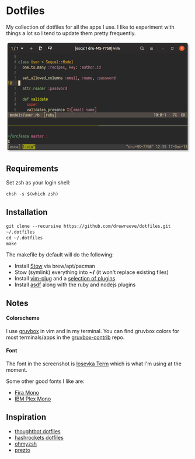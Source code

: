# Dotfiles

My collection of dotfiles for all the apps I use. I like to experiment with
things a lot so I tend to update them pretty frequently.

![screenshot](/screenshot.png?raw=true)

## Requirements

Set zsh as your login shell:

    chsh -s $(which zsh)

## Installation

    git clone --recursive https://github.com/drewreeve/dotfiles.git ~/.dotfiles
    cd ~/.dotfiles
    make

The makefile by default will do the following:

* Install [Stow](https://www.gnu.org/software/stow/) via brew/apt/pacman
* Stow (symlink) everything into **~/** (it won't replace existing files)
* Install [vim-plug](https://github.com/junegunn/vim-plug) and a [selection of plugins](https://github.com/drewreeve/dotfiles/tree/master/vim/.vim/rcplugins)
* Install [asdf](https://github.com/asdf-vm/asdf) along with the ruby and nodejs plugins

## Notes

#### Colorscheme

I use [gruvbox](https://github.com/morhetz/gruvbox) in vim and in my terminal.
You can find gruvbox colors for most terminals/apps in the [gruvbox-contrib](https://github.com/morhetz/gruvbox-contrib) repo.

#### Font
The font in the screenshot is [Iosevka
Term](https://github.com/be5invis/Iosevka) which is what I'm using at the
moment.

Some other good fonts I like are:
* [Fira Mono](https://github.com/mozilla/Fira)
* [IBM Plex Mono](https://github.com/IBM/plex)


## Inspiration

* [thoughtbot dotfiles](https://github.com/thoughtbot/dotfiles)
* [hashrockets dotfiles](https://github.com/hashrocket/dotmatrix)
* [ohmyzsh](https://github.com/robbyrussell/oh-my-zsh)
* [prezto](https://github.com/sorin-ionescu/prezto)

